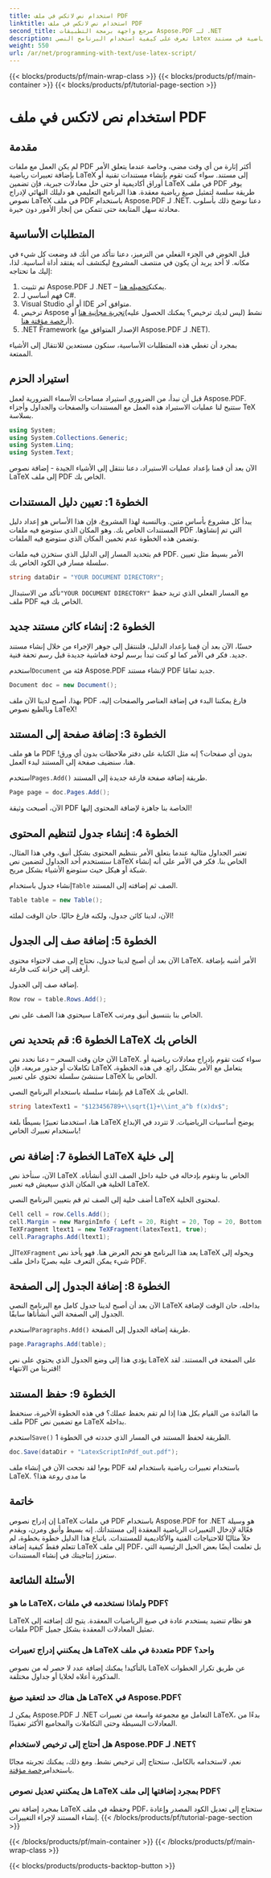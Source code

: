 ```yaml
---
title: استخدام نص لاتكس في ملف PDF
linktitle: استخدام نص لاتكس في ملف PDF
second_title: مرجع واجهة برمجة التطبيقات Aspose.PDF لـ .NET
description: تعرف على كيفية استخدام البرنامج النصي Latex لإضافة التعبيرات أو الصيغ الرياضية في مستند PDF باستخدام Aspose.PDF لـ .NET.
weight: 550
url: /ar/net/programming-with-text/use-latex-script/
---
```


{{< blocks/products/pf/main-wrap-class >}}
{{< blocks/products/pf/main-container >}}
{{< blocks/products/pf/tutorial-page-section >}}

# استخدام نص لاتكس في ملف PDF

## مقدمة

لم يكن العمل مع ملفات PDF أكثر إثارة من أي وقت مضى، وخاصة عندما يتعلق الأمر بإضافة تعبيرات رياضية LaTeX إلى مستند. سواء كنت تقوم بإنشاء مستندات تقنية أو أوراق أكاديمية أو حتى حل معادلات جبرية، فإن تضمين LaTeX في ملف PDF يوفر طريقة سلسة لتمثيل صيغ رياضية معقدة. هذا البرنامج التعليمي هو دليلك النهائي لإدراج نصوص LaTeX في ملف PDF باستخدام Aspose.PDF لـ .NET. دعنا نوضح ذلك بأسلوب محادثة سهل المتابعة حتى تتمكن من إنجاز الأمور دون حيرة.

## المتطلبات الأساسية

قبل الخوض في الجزء الفعلي من الترميز، دعنا نتأكد من أنك قد وضعت كل شيء في مكانه. لا أحد يريد أن يكون في منتصف المشروع ليكتشف أنه يفتقد أداة أساسية. لذا، إليك ما تحتاجه:

1.  تم تثبيت Aspose.PDF لـ .NET – يمكنك[تحميله هنا](https://releases.aspose.com/pdf/net/). 
2. فهم أساسي لـ C#.
3. Visual Studio أو أي IDE متوافق آخر.
4.  ترخيص Aspose نشط (ليس لديك ترخيص؟ يمكنك الحصول عليه)[تجربة مجانية هنا](https://releases.aspose.com/) أو أ[رخصة مؤقتة هنا](https://purchase.aspose.com/temporary-license/)).
5. .NET Framework (الإصدار المتوافق مع Aspose.PDF لـ .NET).

بمجرد أن تغطي هذه المتطلبات الأساسية، سنكون مستعدين للانتقال إلى الأشياء الممتعة.

## استيراد الحزم

قبل أن نبدأ، من الضروري استيراد مساحات الأسماء الضرورية لعمل Aspose.PDF. ستتيح لنا عمليات الاستيراد هذه العمل مع المستندات والصفحات والجداول وأجزاء TeX بسلاسة.

```csharp
using System;
using System.Collections.Generic;
using System.Linq;
using System.Text;
```

الآن بعد أن قمنا بإعداد عمليات الاستيراد، دعنا ننتقل إلى الأشياء الجيدة - إضافة نصوص LaTeX إلى ملف PDF الخاص بك.

## الخطوة 1: تعيين دليل المستندات

يبدأ كل مشروع بأساس متين. وبالنسبة لهذا المشروع، فإن هذا الأساس هو إعداد دليل المستندات الخاص بك. وهو المكان الذي ستوضع فيه ملفات PDF التي تم إنشاؤها. وتضمن هذه الخطوة عدم تخمين المكان الذي ستوضع فيه الملفات.

قم بتحديد المسار إلى الدليل الذي ستخزن فيه ملفات PDF. الأمر بسيط مثل تعيين سلسلة مسار في الكود الخاص بك.

```csharp
string dataDir = "YOUR DOCUMENT DIRECTORY";
```

 تأكد من الاستبدال`"YOUR DOCUMENT DIRECTORY"` مع المسار الفعلي الذي تريد حفظ ملف PDF الخاص بك فيه.

## الخطوة 2: إنشاء كائن مستند جديد

حسنًا، الآن بعد أن قمنا بإعداد الدليل، فلننتقل إلى جوهر الإجراء من خلال إنشاء مستند جديد. فكر في الأمر كما لو كنت تبدأ برسم لوحة قماشية جديدة قبل رسم تحفة فنية.

 استخدم`Document` فئة من Aspose.PDF لإنشاء مستند PDF جديد تمامًا.

```csharp
Document doc = new Document();
```

بهذا، أصبح لدينا الآن ملف PDF فارغ يمكننا البدء في إضافة العناصر والصفحات إليه، وبالطبع نصوص LaTeX!

## الخطوة 3: إضافة صفحة إلى المستند

ما هو ملف PDF بدون أي صفحات؟ إنه مثل الكتابة على دفتر ملاحظات بدون أي ورق! هنا، سنضيف صفحة إلى المستند لبدء العمل.

 استخدم`Pages.Add()` طريقة إضافة صفحة فارغة جديدة إلى المستند.

```csharp
Page page = doc.Pages.Add();
```

الآن، أصبحت وثيقة PDF الخاصة بنا جاهزة لإضافة المحتوى إليها!

## الخطوة 4: إنشاء جدول لتنظيم المحتوى

تعتبر الجداول مثالية عندما يتعلق الأمر بتنظيم المحتوى بشكل أنيق، وفي هذا المثال، سنستخدم أحد الجداول لتضمين نص LaTeX الخاص بنا. فكر في الأمر على أنه إنشاء شبكة أو هيكل حيث ستوضع الأشياء بشكل مريح.

 إنشاء جدول باستخدام`Table` الصف ثم إضافته إلى المستند.

```csharp
Table table = new Table();
```

الآن، لدينا كائن جدول، ولكنه فارغ حاليًا. حان الوقت لملئه!

## الخطوة 5: إضافة صف إلى الجدول

الآن بعد أن أصبح لدينا جدول، نحتاج إلى صف لاحتواء محتوى LaTeX. الأمر أشبه بإضافة أرفف إلى خزانة كتب فارغة.

إضافة صف إلى الجدول.

```csharp
Row row = table.Rows.Add();
```

سيحتوي هذا الصف على نص LaTeX الخاص بنا بتنسيق أنيق ومرتب.

## الخطوة 6: قم بتحديد نص LaTeX الخاص بك

الآن حان وقت السحر – دعنا نحدد نص LaTeX. سواء كنت تقوم بإدراج معادلات رياضية أو تكاملات أو جذور مربعة، فإن LaTeX يتعامل مع الأمر بشكل رائع. في هذه الخطوة، سننشئ سلسلة تحتوي على تعبير LaTeX الخاص بنا.

قم بإنشاء سلسلة باستخدام البرنامج النصي LaTeX الخاص بك.

```csharp
string latexText1 = "$123456789+\\sqrt{1}+\\int_a^b f(x)dx$";
```

هنا، استخدمنا تعبيرًا بسيطًا بلغة LaTeX يوضح أساسيات الرياضيات. لا تتردد في الإبداع باستخدام تعبيرك الخاص!

## الخطوة 7: إضافة نص LaTeX إلى خلية

الآن، سنأخذ نص LaTeX الخاص بنا ونقوم بإدخاله في خلية داخل الصف الذي أنشأناه. الخلية هي المكان الذي سيعيش فيه تعبير LaTeX.

أضف خلية إلى الصف ثم قم بتعيين البرنامج النصي LaTeX لمحتوى الخلية.

```csharp
Cell cell = row.Cells.Add();
cell.Margin = new MarginInfo { Left = 20, Right = 20, Top = 20, Bottom = 20 };
TeXFragment ltext1 = new TeXFragment(latexText1, true);
cell.Paragraphs.Add(ltext1);
```

 ال`TeXFragment` يعد هذا البرنامج هو نجم العرض هنا. فهو يأخذ نص LaTeX ويحوله إلى شيء يمكن التعرف عليه بصريًا داخل ملف PDF.

## الخطوة 8: إضافة الجدول إلى الصفحة

الآن بعد أن أصبح لدينا جدول كامل مع البرنامج النصي LaTeX بداخله، حان الوقت لإضافة الجدول إلى الصفحة التي أنشأناها سابقًا.

 استخدم`Paragraphs.Add()` طريقة إضافة الجدول إلى الصفحة.

```csharp
page.Paragraphs.Add(table);
```

يؤدي هذا إلى وضع الجدول الذي يحتوي على نص LaTeX على الصفحة في المستند. لقد اقتربنا من الانتهاء!

## الخطوة 9: حفظ المستند

ما الفائدة من القيام بكل هذا إذا لم تقم بحفظ عملك؟ في هذه الخطوة الأخيرة، سنحفظ ملف PDF مع تضمين نص LaTeX بداخله.

 استخدم`Save()` الطريقة لحفظ المستند في المسار الذي حددته في الخطوة 1.

```csharp
doc.Save(dataDir + "LatexScriptInPdf_out.pdf");
```

بوم! لقد نجحت الآن في إنشاء ملف PDF باستخدام تعبيرات رياضية باستخدام لغة LaTeX. ما مدى روعة هذا؟

## خاتمة

إن إدراج نصوص LaTeX في ملفات PDF باستخدام Aspose.PDF for .NET هو وسيلة فعّالة لإدخال التعبيرات الرياضية المعقدة إلى مستنداتك. إنه بسيط وأنيق ومرن، ويقدم حلاً مثاليًا للاحتياجات الفنية والأكاديمية للمستندات. باتباع هذا الدليل خطوة بخطوة، لم تتعلم فقط كيفية إضافة LaTeX إلى ملف PDF، بل تعلمت أيضًا بعض الحيل الرئيسية التي ستعزز إنتاجيتك في إنشاء المستندات.

## الأسئلة الشائعة

### ما هو LaTeX، ولماذا نستخدمه في ملفات PDF؟
LaTeX هو نظام تنضيد يستخدم عادة في صيغ الرياضيات المعقدة. يتيح لك إضافته إلى ملفات PDF تمثيل المعادلات المعقدة بشكل جميل.

### هل يمكنني إدراج تعبيرات LaTeX متعددة في ملف PDF واحد؟
بالتأكيد! يمكنك إضافة عدد لا حصر له من نصوص LaTeX عن طريق تكرار الخطوات المذكورة أعلاه لخلايا أو جداول مختلفة.

### هل هناك حد لتعقيد صيغ LaTeX في Aspose.PDF؟
يمكن لـ Aspose.PDF لـ .NET التعامل مع مجموعة واسعة من تعبيرات LaTeX، بدءًا من المعادلات البسيطة وحتى التكاملات والمجاميع الأكثر تعقيدًا.

### هل أحتاج إلى ترخيص لاستخدام Aspose.PDF لـ .NET؟
 نعم، لاستخدامه بالكامل، ستحتاج إلى ترخيص نشط. ومع ذلك، يمكنك تجربته مجانًا باستخدام[رخصة مؤقتة](https://purchase.aspose.com/temporary-license/).

### هل يمكنني تعديل نصوص LaTeX بمجرد إضافتها إلى ملف PDF؟
بمجرد إضافة نص LaTeX وحفظه في ملف PDF، ستحتاج إلى تعديل الكود المصدر وإعادة إنشاء المستند لإجراء التغييرات.
{{< /blocks/products/pf/tutorial-page-section >}}

{{< /blocks/products/pf/main-container >}}
{{< /blocks/products/pf/main-wrap-class >}}

{{< blocks/products/products-backtop-button >}}
